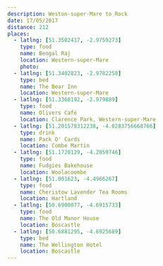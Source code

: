 ```yaml
---
description: Weston-super-Mare to Rock
date: 17/05/2017
distance: 212
places:
  - latlng: [51.3502417, -2.9759273]
    type: food
    name: Bengal Raj
    location: Western-super-Mare
    photo: 
  - latlng: [51.3402823, -2.9782258]
    type: bed
    name: The Bear Inn
    location: Western-super-Mare
  - latlng: [51.3368192, -2.979889]
    type: food
    name: Olivers Café
    location: Clarence Park, Western-super-Mare
  - latlng: [51.201578312238, -4.0283756668766]
    type: drink
    name: Pack O' Cards
    location: Combe Martin
  - latlng: [51.1720129, -4.2059746]
    type: food
    name: Fudgies Bakehouse
    location: Woolacoombe
  - latlng: [51.001623, -4.4966267]
    type: food
    name: Cheristow Lavender Tea Rooms
    location: Hartland
  - latlng: [50.6900077, -4.6915733]
    type: food
    name: The Old Manor House
    location: Boscastle
  - latlng: [50.6881295, -4.6925689]
    type: bed
    name: The Wellington Hotel
    location: Boscastle
---
```

